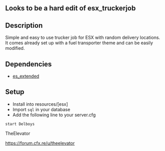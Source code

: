 ## Looks to be a hard edit of  esx_truckerjob
## Description
Simple and easy to use trucker job for ESX with random delivery locations. It comes already set up with a fuel transporter theme and can be easily modified.
## Dependencies
* [es_extended](https://github.com/ESX-Org/es_extended)
## Setup
* Install into resources/[esx] 
* Import `sql` in your database
* Add the following line to your server.cfg
```
start Delboys
```



TheElevator 


https://forum.cfx.re/u/theelevator
